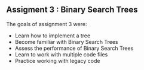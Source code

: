 ## Assigment 3 : Binary Search Trees 
The goals of assignment 3 were: 
- Learn how to implement a tree
- Become familiar with Binary Search Trees
- Assess the performance of Binary Search Trees
- Learn to work with multiple code files
- Practice working with legacy code
